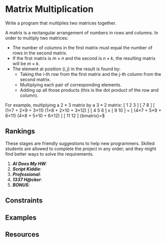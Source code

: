 # Matrix Multiplication #
Write a program that multiplies two matrices together.

A matrix is a rectangular arrangement of numbers in rows and columns. In order to multiply two matrices:
- The number of columns in the first matrix must equal the number of rows in the second matrix.
- If the first matrix is $m \times n$ and the second is $n \times k$, the resulting matrix will be $m \times k$.
- The element at position $(i,j)$ in the result is found by:
  - Taking the i-th row from the first matrix and the j-th column from the second matrix.
  - Multiplying each pair of corresponding elements.
  - Adding up all those products (this is the dot product of the row and column).

For example, multiplying a $2 \times 3$ matrix by a $3 \times 2$ matrix:
[  1   2   3 ]   [  7   8 ]   [ (1×7 + 2×9 + 3×11)   (1×8 + 2×10 + 3×12) ]
[  4   5   6 ] x [  9  10 ] = [ (4×7 + 5×9 + 6×11)   (4×8 + 5×10 + 6×12) ]
                  [ 11  12 ]
{bmatrix}=$

## Rankings ##
These stages are friendly suggestions to help new programmers. Skilled students are allowed to complete the project in any order; and they might find better ways to solve the requirements.
1. ***AI Does My HW***: 
2. ***Script Kiddie***:
3. ***Professional***:
4. ***1337 H@cker***:
5. ***BONUS***:

## Constraints ##

## Examples ##

## Resources ##